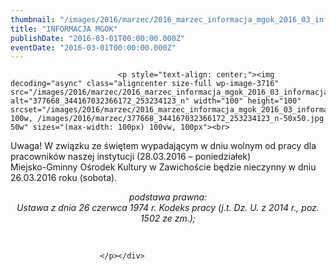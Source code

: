 ```yaml
---
thumbnail: "/images/2016/marzec/2016_marzec_informacja_mgok_2016_03_informacja_mgok_377668_344167032366172_253234123_n.jpg"
title: "INFORMACJA MGOK"
publishDate: "2016-03-01T00:00:00.000Z"
eventDate: "2016-03-01T00:00:00.000Z"
---
```


<div class="entry-content">
							
							<p style="text-align: center;"><img decoding="async" class="aligncenter size-full wp-image-3716" src="/images/2016/marzec/2016_marzec_informacja_mgok_2016_03_informacja_mgok_377668_344167032366172_253234123_n.jpg" alt="377668_344167032366172_253234123_n" width="100" height="100" srcset="/images/2016/marzec/2016_marzec_informacja_mgok_2016_03_informacja_mgok_377668_344167032366172_253234123_n.jpg 100w, /images/2016/marzec/377668_344167032366172_253234123_n-50x50.jpg 50w" sizes="(max-width: 100px) 100vw, 100px"><br>
Uwaga! W związku ze świętem wypadającym w dniu wolnym od pracy dla pracowników naszej instytucji (28.03.2016 – poniedziałek)<br>
Miejsko-Gminny Ośrodek Kultury w Zawichoście będzie nieczynny w dniu 26.03.2016 roku (sobota).</p>
<p style="text-align: center;"><em>podstawa prawna:<br>
Ustawa z dnia 26 czerwca 1974&nbsp;r. Kodeks pracy (j.t. Dz. U. z 2014 r., poz. 1502 ze zm.);</em></p>
<p style="text-align: center;"><em>&nbsp;</em></p>
<p style="text-align: center;">
						
						</p></div>

